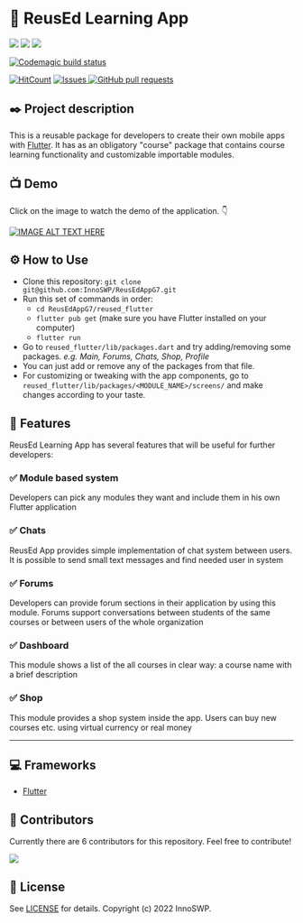 # 📱 ReusEd Learning App

![](https://img.shields.io/badge/Dart-0175C2?style=for-the-badge&logo=dart&logoColor=white)
![](https://img.shields.io/badge/Flutter-02569B?style=for-the-badge&logo=flutter&logoColor=white)
![](https://img.shields.io/badge/firebase-ffca28?style=for-the-badge&logo=firebase&logoColor=black)

[![Codemagic build status](https://api.codemagic.io/apps/62ba9641d6eaf74b544e547d/62ba9641d6eaf74b544e547c/status_badge.svg)](https://codemagic.io/apps/62ba9641d6eaf74b544e547d/62ba9641d6eaf74b544e547c/latest_build)

[![HitCount](https://hits.dwyl.com/InnoSWP/ReusEdAppG7.svg?style=flat-square)](http://hits.dwyl.com/InnoSWP/ReusEdAppG7)
</a>
<a href="https://github.com/InnoSWP/ReusEdAppG7/issues">
<img alt="Issues" src="https://img.shields.io/github/issues/InnoSWP/ReusEdAppG7?color=0088ff" />
</a>
<a href="https://github.com/InnoSWP/ReusEdAppG7/pulls">
<img alt="GitHub pull requests" src="https://img.shields.io/github/issues-pr/InnoSWP/ReusEdAppG7?color=0088ff" />
</a>

## ✒️ Project description

This is a reusable package for developers to create their own mobile apps with <a href="https://flutter.dev">Flutter</a>. It has as an obligatory "course" package that contains course learning functionality and customizable importable modules.

## 📺 Demo

Click on the image to watch the demo of the application. 👇

[![IMAGE ALT TEXT HERE](https://i.ytimg.com/vi/IJIdoE22og8/hqdefault.jpg)](https://www.youtube.com/watch?v=IJIdoE22og8)

## ⚙️ How to Use

- Clone this repository: `git clone git@github.com:InnoSWP/ReusEdAppG7.git`
- Run this set of commands in order:
  - `cd ReusEdAppG7/reused_flutter`
  - `flutter pub get` (make sure you have Flutter installed on your computer)
  - `flutter run`
- Go to `reused_flutter/lib/packages.dart` and try adding/removing some packages. _e.g. Main, Forums, Chats, Shop, Profile_
- You can just add or remove any of the packages from that file.
- For customizing or tweaking with the app components, go to `reused_flutter/lib/packages/<MODULE_NAME>/screens/` and make changes according to your taste.

## 💪 Features

ReusEd Learning App has several features that will be useful for further developers:

### ✅ Module based system

Developers can pick any modules they want and include them in his own Flutter application

### ✅ Chats

ReusEd App provides simple implementation of chat system between users. It is possible to send small text messages and find needed user in system

### ✅ Forums

Developers can provide forum sections in their application by using this module. Forums support conversations between students of the same courses or between users of the whole organization

### ✅ Dashboard

This module shows a list of the all courses in clear way: a course name with a brief description

### ✅ Shop

This module provides a shop system inside the app. Users can buy new courses etc. using virtual currency or real money

---

## 💻 Frameworks

- <a href="https://flutter.dev">Flutter</a>

## 🥇 Contributors

Currently there are 6 contributors for this repository. Feel free to contribute!

<a href = "https://github.com/InnoSWP/ReusEdAppG7/graphs/contributors">
<img src = "https://contrib.rocks/image?repo=InnoSWP/ReusEdAppG7"/>
</a>

## 📄 License

See <a href="https://github.com/InnoSWP/ReusEdAppG7/blob/main/LICENSE">LICENSE</a> for details. Copyright (c) 2022 InnoSWP.
